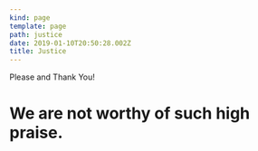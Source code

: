 ```yaml
---
kind: page
template: page
path: justice
date: 2019-01-10T20:50:28.002Z
title: Justice
---
```

Please and Thank You!

# We are not worthy of such high praise.
